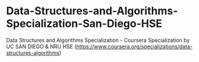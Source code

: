 # Data-Structures-and-Algorithms-Specialization-San-Diego-HSE
Data Structures and Algorithms Specialization - Coursera Specialization by UC SAN DIEGO &amp; NRU HSE (https://www.coursera.org/specializations/data-structures-algorithms)
